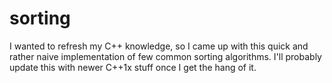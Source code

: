 # sorting

I wanted to refresh my C++ knowledge, so I came up with this quick and rather naive implementation of few common sorting algorithms.
I'll probably update this with newer C++1x stuff once I get the hang of it.
